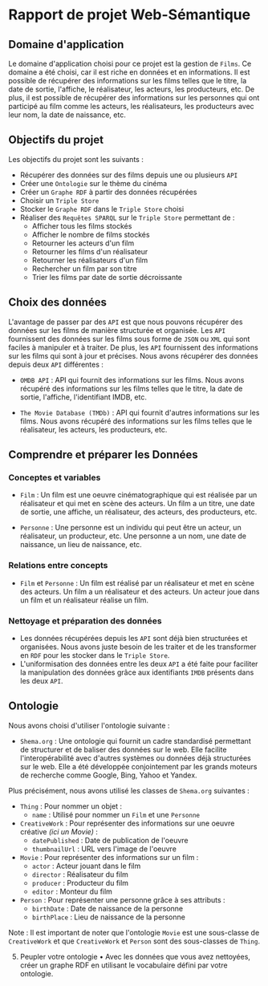# Rapport de projet Web-Sémantique

## Domaine d'application

Le domaine d'application choisi pour ce projet est la gestion de `Films`. Ce domaine a été choisi, car il est riche en données et en informations. Il est possible de récupérer des informations sur les films telles que le titre, la date de sortie, l'affiche, le réalisateur, les acteurs, les producteurs, etc. De plus, il est possible de récupérer des informations sur les personnes qui ont participé au film comme les acteurs, les réalisateurs, les producteurs avec leur nom, la date de naissance, etc.

## Objectifs du projet

Les objectifs du projet sont les suivants :

- Récupérer des données sur des films depuis une ou plusieurs `API`
- Créer une `Ontologie` sur le thème du cinéma
- Créer un `Graphe RDF` à partir des données récupérées
- Choisir un `Triple Store`
- Stocker le `Graphe RDF` dans le `Triple Store` choisi
- Réaliser des `Requêtes SPARQL` sur le `Triple Store` permettant de :
  - Afficher tous les films stockés
  - Afficher le nombre de films stockés
  - Retourner les acteurs d'un film
  - Retourner les films d'un réalisateur
  - Retourner les réalisateurs d'un film
  - Rechercher un film par son titre
  - Trier les films par date de sortie décroissante

## Choix des données

L'avantage de passer par des `API` est que nous pouvons récupérer des données sur les films de manière structurée et organisée. Les `API` fournissent des données sur les films sous forme de `JSON` ou `XML` qui sont faciles à manipuler et à traiter. De plus, les `API` fournissent des informations sur les films qui sont à jour et précises. Nous avons récupérer des données depuis deux `API` différentes :

- `OMDB API` : API qui fournit des informations sur les films. Nous avons récupéré des informations sur les films telles que le titre, la date de sortie, l'affiche, l'identifiant IMDB, etc.

- `The Movie Database (TMDb)` : API qui fournit d'autres informations sur les films. Nous avons récupéré des informations sur les films telles que le réalisateur, les acteurs, les producteurs, etc.

## Comprendre et préparer les Données

### Conceptes et variables

- `Film` : Un film est une oeuvre cinématographique qui est réalisée par un réalisateur et qui met en scène des acteurs. Un film a un titre, une date de sortie, une affiche, un réalisateur, des acteurs, des producteurs, etc.

- `Personne` : Une personne est un individu qui peut être un acteur, un réalisateur, un producteur, etc. Une personne a un nom, une date de naissance, un lieu de naissance, etc.

### Relations entre concepts

- `Film` et `Personne` : Un film est réalisé par un réalisateur et met en scène des acteurs. Un film a un réalisateur et des acteurs. Un acteur joue dans un film et un réalisateur réalise un film.

### Nettoyage et préparation des données

- Les données récupérées depuis les `API` sont déjà bien structurées et organisées. Nous avons juste besoin de les traiter et de les transformer en `RDF` pour les stocker dans le `Triple Store`.
- L'uniformisation des données entre les deux `API` a été faite pour faciliter la manipulation des données grâce aux identifiants `IMDB` présents dans les deux `API`.

## Ontologie

Nous avons choisi d'utiliser l'ontologie suivante :

- `Shema.org` : Une ontologie qui fournit un cadre standardisé permettant de structurer et de baliser des données sur le web. Elle facilite l'interopérabilité avec d'autres systèmes ou données déjà structurées sur le web. Elle a été développée conjointement par les grands moteurs de recherche comme Google, Bing, Yahoo et Yandex.

Plus précisément, nous avons utilisé les classes de `Shema.org` suivantes :

- `Thing` : Pour nommer un objet :
  - `name` : Utilisé pour nommer un `Film` et une `Personne`
- `CreativeWork` : Pour représenter des informations sur une oeuvre créative _(ici un Movie)_ :
  - `datePublished` : Date de publication de l'oeuvre
  - `thumbnailUrl` : URL vers l'image de l'oeuvre
- `Movie` : Pour représenter des informations sur un film :
  - `actor` : Acteur jouant dans le film
  - `director` : Réalisateur du film
  - `producer` : Producteur du film
  - `editor` : Monteur du film
- `Person` : Pour représenter une personne grâce à ses attributs :
  - `birthDate` : Date de naissance de la personne
  - `birthPlace` : Lieu de naissance de la personne

Note : Il est important de noter que l'ontologie `Movie` est une sous-classe de `CreativeWork` et que `CreativeWork` et `Person` sont des sous-classes de `Thing`.

5. Peupler votre ontologie
• Avec les données que vous avez nettoyées, créer un graphe RDF en utilisant le
vocabulaire défini par votre ontologie.  
